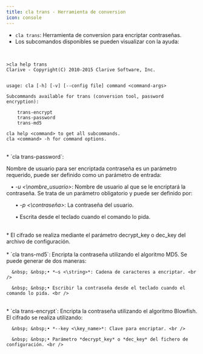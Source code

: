 ```yaml
---
title: cla trans - Herramienta de conversion
icon: console
---
```

* `cla trans`: Herramienta de conversion para encriptar contraseñas.
* Los subcomandos disponibles se pueden visualizar con la ayuda:

<br/>

    >cla help trans
    Clarive - Copyright(C) 2010-2015 Clarive Software, Inc.


    usage: cla [-h] [-v] [--config file] command <command-args>

    Subcommands available for trans (conversion tool, password encryption):

        trans-encrypt
        trans-password
        trans-md5

    cla help <command> to get all subcommands.
    cla <command> -h for command options.
  
 
<br/>
* `cla trans-password`: <br />

Nombre de usuario para ser encriptada contraseña es un parámetro requerido, puede ser definido como un parámetro de entrada:

&nbsp; &nbsp;• *-u <\nombre_usuario>*: Nombre de usuario al que se le encriptará la contraseña. Se trata de un parámetro obligatorio y puede ser definido por: <br />

&nbsp; &nbsp;&nbsp; &nbsp;• *-p <\contraseña>*: La contraseña del usuario. <br />

&nbsp; &nbsp;&nbsp; &nbsp;• Escrita desde el teclado cuando el comando lo pida. <br />

<br />
* El cifrado se realiza mediante el parámetro decrypt_key o dec_key del archivo de configuración. <br />

<br/>
* `cla trans-md5`: Encripta la contraseña utilizando el algoritmo MD5. Se puede generar de dos maneras: <br />

      &nbsp; &nbsp;• *–s <\string>*: Cadena de caracteres a encriptar. <br />

      &nbsp; &nbsp;• Escribir la contraseña desde el teclado cuando el comando lo pida. <br />

<br/>
* `cla trans-encrypt`: Encripta la contraseña utilizando el algoritmo Blowfish. El cifrado se realiza utilizando: <br />

      &nbsp; &nbsp;• *--key <\key_name>*: Clave para encriptar. <br />

      &nbsp; &nbsp;• Parámetro *decrypt_key* o *dec_key* del fichero de configuración. <br />